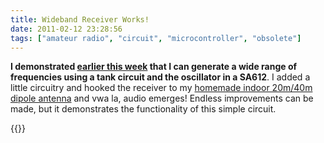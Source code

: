 ```yaml
---
title: Wideband Receiver Works!
date: 2011-02-12 23:28:56
tags: ["amateur radio", "circuit", "microcontroller", "obsolete"]
---
```




__I demonstrated [earlier this week](http://www.swharden.com/blog/2011-02-09-minimal-radio-project-continues/) that I can generate a wide range of frequencies using a tank circuit and the oscillator in a SA612__. I added a little circuitry and hooked the receiver to my [homemade indoor 20m/40m dipole antenna](http://www.swharden.com/blog/2010-02-07-simple-diy-stealth-apartment-antenna-for-20m-and-40m/) and vwa la, audio emerges!  Endless improvements can be made, but it demonstrates the functionality of this simple circuit.

{{<youtube FajGFEL-DDg>}}